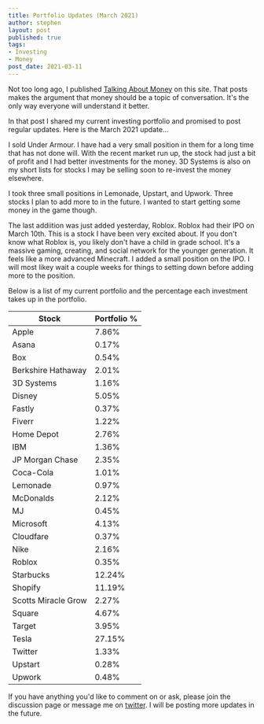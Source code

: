 ```yaml
---
title: Portfolio Updates (March 2021)
author: stephen
layout: post
published: true
tags:
- Investing
- Money
post_date: 2021-03-11
---
```

Not too long ago, I published [Talking About Money](https://swoicik.com/2020/talk-about-money) on this site. That posts makes the argument that money should be a topic of conversation. It's the only way everyone will understand it better. 

In that post I shared my current investing portfolio and promised to post regular updates. Here is the March 2021 update...

I sold Under Armour. I have had a very small position in them for a long time that has not done will. With the recent market run up, the stock had just a bit of profit and I had better investments for the money. 3D Systems is also on my short lists for stocks I may be selling soon to re-invest the money elsewhere. 

I took three small positions in Lemonade, Upstart, and Upwork. Three stocks I plan to add more to in the future. I wanted to start getting some money in the game though. 

The last addiition was just added yesterday, Roblox. Roblox had their IPO on March 10th. This is a stock I have been very excited about. If you don't know what Roblox is, you likely don't have a child in grade school. It's a massive gaming, creating, and social network for the younger generation. It feels like a more advanced Minecraft. I added a small position on the IPO. I will most likey wait a couple weeks for things to setting down before adding more to the position. 

Below is a list of my current portfolio and the percentage each investment takes up in the portfolio.

| Stock               | Portfolio % |
| ---                 | ---         |
| Apple               | 7.86%       |
| Asana               | 0.17%       |
| Box                 | 0.54%       |
| Berkshire Hathaway  | 2.01%       |
| 3D Systems          | 1.16%       |
| Disney              | 5.05%       |
| Fastly              | 0.37%       |
| Fiverr              | 1.22%       |
| Home Depot          | 2.76%       |
| IBM                 | 1.36%       |
| JP Morgan Chase     | 2.35%       |
| Coca-Cola           | 1.01%       |
| Lemonade            | 0.97%       |
| McDonalds           | 2.12%       |
| MJ                  | 0.45%       |
| Microsoft           | 4.13%       |
| Cloudfare           | 0.37%       |
| Nike                | 2.16%       |
| Roblox              | 0.35%       |
| Starbucks           | 12.24%      |
| Shopify             | 11.19%      |
| Scotts Miracle Grow | 2.27%       |
| Square              | 4.67%       |
| Target              | 3.95%       |
| Tesla               | 27.15%      |
| Twitter             | 1.33%       |
| Upstart             | 0.28%       |
| Upwork              | 0.48%       |

If you have anything you'd like to comment on or ask, please join the discussion page or message me on [twitter](https://twitter.com/swoicik). I will be posting more updates in the future. 
